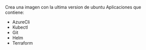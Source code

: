 Crea una imagen con la ultima version de ubuntu
Aplicaciones que contiene:
- AzureCli
- Kubectl
- Git
- Helm
- Terraform